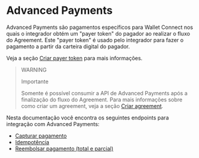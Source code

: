 # Advanced Payments

Advanced Payments são pagamentos específicos para Wallet Connect nos quais o integrador obtém um "payer token" do pagador ao realizar o fluxo do Agreement. Este "payer token" é usado pelo integrador para fazer o pagamento a partir da carteira digital do pagador. 

Veja a seção [Criar payer token](/developers/pt/docs/wallet-connect/integration-configuration/create-payer-token) para mais informações.


> WARNING
>
> Importante
>
> Somente é possível consumir a API de Advanced Payments após a  finalização do fluxo do Agreement. Para mais informações sobre como criar um agreement, veja a seção [Criar agreement](/developers/pt/docs/wallet-connect/integration-configuration/create-agreement).


Nesta documentação você encontra os seguintes endpoints para integração com  Advanced Payments:

* [Capturar pagamento](/developers/pt/docs/wallet-connect/advanced-payments/capture-payment)
* [Idempotência](/developers/pt/docs/wallet-connect/advanced-payments/idempotency)
* [Reembolsar pagamento (total e parcial)](/developers/pt/docs/wallet-connect/advanced-payments/refund-payment)
